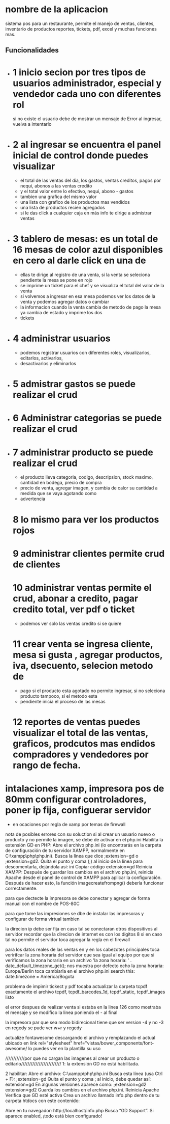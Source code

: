 # nombre de la aplicacion
sistema pos para un restaurante, permite el manejo de ventas, clientes, inventario de productos reportes, tickets, pdf, excel y muchas funciones mas.

## Funcionalidades
- # 1 inicio secion por tres tipos de usuarios administrador, especial y vendedor cada uno con diferentes rol
   si no existe el usuario debe de mostrar un mensaje de Error al ingresar, vuelva a intentarlo
- # 2 al ingresar se encuentra el panel inicial de control donde puedes visualizar
  - el total de las ventas del dia, los gastos, ventas creditos, pagos por nequi, abonos a las ventas credito
  - y el total valor entre lo efectivo, nequi, abono - gastos
  - tambien una grafica del mismo valor
  - una lista con grafico de los productos mas vendidos
  - una lista de productos recien agregados
  - si le das click a cualquier caja en más info te dirige a admistrar ventas
- # 3 tablero de mesas: es un total de 16 mesas de color azul disponibles en cero al darle click en una de
   - ellas te dirige al registro de una venta, si la venta se seleciona pendiente la mesa se pone en rojo
   - se imprime un ticket para el chef y se visualiza el total del valor de la venta
   - si volvemos a ingresar en esa mesa podemos ver los datos de la venta y podemos agregar datos o cambiar
   - la informacion cuando la venta cambia de metodo de pago la mesa ya cambia de estado y imprime los dos 
   - tickets
- # 4 administrar usuarios 
   - podemos registrar usuarios con diferentes roles, visualizarlos, editarlos, activarlos,
   - desactivarlos y eliminarlos
- # 5 admistrar gastos se puede realizar el crud
- # 6 Administrar categorias se puede realizar el crud
- # 7 administrar producto se puede realizar el crud 
   - el producto lleva categoria, codigo, descripsion, stock maximo, cantidad en bodega, precio de compra
   - precio de venta, agregar imagen, y cambia de calor su cantidad a medida que se vaya agotando como
   - advertencia
   # 8 lo mismo para ver los productos rojos
   # 9 administrar clientes permite crud de clientes
   # 10 administrar ventas permite el crud, abonar a credito, pagar credito total, ver pdf o ticket
   - podemos ver solo las ventas credito si se quiere
   # 11 crear venta se ingresa cliente, mesa si gusta , agregar productos, iva, dsecuento, selecion metodo de
   - pago si el producto esta agotado no permite ingresar, si no seleciona producto tampoco, si el metodo esta
   - pendiente inicia el proceso de las mesas
   # 12 reportes de ventas puedes visualizar el total de las ventas, graficos, prodcutos mas endidos compradores y vendedores por rango de fecha.

# intalaciones xamp, impresora pos de 80mm configurar controladores, poner ip fija, configuerar servidor
- en ocaciones por regla de xamp por temas de firewall

nota de posibles errores con su soluction
si al crear un usuario nuevo o producto y no permite la imagen, se debe de activar en el php.ini 
Habilita la extensión GD en PHP:
Abre el archivo php.ini (lo encontrarás en la carpeta de configuración de tu servidor XAMPP, normalmente en C:\xampp\php\php.ini).
Busca la línea que dice ;extension=gd o ;extension=gd2.
Quita el punto y coma (;) al inicio de la línea para descomentarla, dejándola así:
ini
Copiar código
extension=gd
Reinicia XAMPP:
Después de guardar los cambios en el archivo php.ini, reinicia Apache desde el panel de control de XAMPP para aplicar la configuración.
Después de hacer esto, la función imagecreatefrompng() debería funcionar correctamente.

para que dectecte la impresora se debe conectar y agregar de forma manual con el nombre de POS-80C

para que tome las impresiones se dbe de instalar las impresoras y configurar de forma virtual tambien

la direcion ip debe ser fija en caso tal se conectaran otros dispositivos al servidor 
recordar que la direcion de internet es con los digitos 8
si en caso tal no permite el servidor toca agregar la regla en el firewall

para los datos reales de las ventas en y en los cabezotes principales toca veririfcar la zona horaria del servidor que sea igual al equipo
por que si verificamos la zona horaria en un archivo 'la zona horaria: ' . date_default_timezone_get(); nos muestra por defecto echo la zona horaria: Europe/Berlin
toca cambiarla en el archivo php.ini search this: date.timezone = America/Bogota

problema de impimir tickect y pdf tocaba actualizar la carpeta tcpdf exactamente el archivo tcpdf, tcpdf_barcodes_1d, tcpdf_static, tcpdf_images listo

el error despues de realizar venta si estaba en la linea 126 como mostraba el mensaje y se modifico la linea poniendo el - al final

la impresora par que sea modo bidirecional tiene que ser version -4 y no -3  en regedy se pude ver w+r y regedy

actualize fontawesome descargando el archivo y remplazando el actual ubicado en link rel="stylesheet" href="vistas/bower_components/font-awesome/ lo puedes ver en la plantilla su uso

////////////por que no cargan las imagenes al crear un producto o editarlo/////////////////////////
1: la extensión GD no está habilitada.

2 habilitar:
Abre el archivo: C:\xampp\php\php.ini
Busca esta línea (usa Ctrl + F):
;extension=gd
Quita el punto y coma ; al inicio, debe quedar así:
extension=gd
En algunas versiones aparece como:
;extension=gd2
extension=gd2
Guarda los cambios en el archivo php.ini.
Reinicia Apache
Verifica que GD esté activa
Crea un archivo llamado info.php dentro de tu carpeta htdocs con este contenido:
<?php
phpinfo();
?>
Abre en tu navegador:
http://localhost/info.php
Busca “GD Support”.
Si aparece enabled, ¡todo está bien configurado!